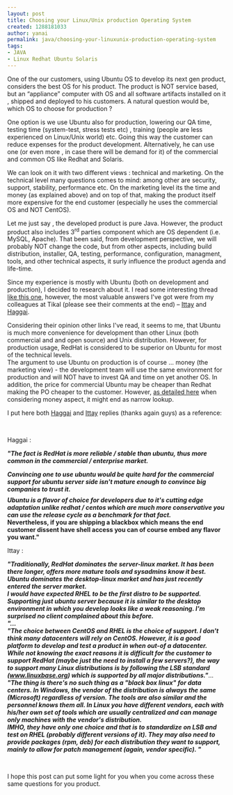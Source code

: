 ```yaml
---
layout: post
title: Choosing your Linux/Unix production Operating System
created: 1288181033
author: yanai
permalink: java/choosing-your-linuxunix-production-operating-system
tags:
- JAVA
- Linux Redhat Ubuntu Solaris
---
```

<p><style type="text/css">p { margin-bottom: 0.08in; }</style></p>
<p style="margin-bottom: 0in;">One of the our customers, using Ubuntu OS to develop its next gen product, considers the best OS for his product. The product is NOT service based, but an &ldquo;appliance&rdquo; computer with OS and all software artifacts installed on it , shipped and deployed to his customers. A natural question would be, which OS to choose for production ?</p>
<p style="margin-bottom: 0in;">One option is we use Ubuntu also for production, lowering our QA time, testing time (system-test, stress tests etc) , training (people are less experienced on Linux/Unix world) etc. Going this way the customer can reduce expenses for the product development. Alternatively, he can use one (or even more , in case there will be demand for it) of the commercial and common OS like Redhat and Solaris.</p>
<p style="margin-bottom: 0in;">We can look on it with two different views : technical and marketing. On the technical level many questions comes to mind: among other are security, support, stability, performance etc. On the marketing level its the time and money (as explained above) and on top of that, making the product itself more expensive for the end customer (especially he uses the commercial OS and NOT&nbsp;CentOS).</p>
<p style="margin-bottom: 0in;">Let me just say , the developed product is pure Java. However, the product product also includes 3<sup>rd</sup> parties component which are OS dependent (i.e. MySQL, Apache). That been said, from development perspective, we will probably NOT change the code, but from other aspects, including build distribution, installer, QA, testing, performance, configuration, managment, tools, and other technical aspects, it surly influence the product agenda and life-time.</p>
<p style="margin-bottom: 0in;">Since my experience is mostly with Ubuntu (both on development and production), I decided to research about it. I read some interesting thread <a href="http://ubuntuforums.org/showthread.php?t=486830">like this one</a>, however, the most valuable answers I've got were from my colleagues at Tikal (please see their comments at the end) &ndash; <a href="http://www.tikalk.com/users/ittayd">Ittay</a> and <a href="http://www.tikalk.com/users/hagzag">Haggai</a>.</p>
<p style="margin-bottom: 0in;">Considering their opinion other links I've read, it seems to me, that Ubuntu is much more convenience for development than other Linux (both commercial and and open source) and Unix distribution. However, for production usage, RedHat is considered to be superior on Ubuntu for most of the technical levels.<br />
The argument to use Ubuntu on production is of course ... money (the marketing view) - the development team will use the same environment for production and will NOT have to invest QA and time on yet another OS. In addition, the price for commercial Ubuntu may be cheaper than Redhat making the PO cheaper to the customer. However, <a href="http://ubuntuforums.org/showthread.php?t=486830&amp;page=2">as detailed here</a> when considering money aspect, it might end as narrow lookup.</p>
<p style="margin-bottom: 0in;">I put here both <a href="http://www.tikalk.com/users/hagzag">Haggai</a> and <a href="http://www.tikalk.com/users/ittayd">Ittay</a> replies (thanks again guys) as a reference:</p>
<p style="margin-bottom: 0in;">&nbsp;</p>
<p style="margin-bottom: 0in;">Haggai :</p>
<p><i><b>&quot;The fact is RedHat is more reliable / stable than ubuntu, thus more common in the commercial / enterprise market.</b></i></p>
<p><i><b>Convincing one to use ubuntu would be quite hard for the commercial support for ubuntu server side isn't mature enough to convince big companies to trust it.</b></i></p>
<div><i><b>Ubuntu is a flavor of choice for developers due to it's cutting edge adaptation unlike redhat / centos which are much more conservative you can use the release cycle as a benchmark for that fact.</b></i></div>
<div><b>Nevertheless, if you are shipping a blackbox which means the end customer dissent have shell access you can of course embed any flavor you want.&quot;</b></div>
<p>Ittay :&nbsp;</p>
<p><i><b>&quot;Traditionally, RedHat dominates the server-linux market. It has been there longer, offers more mature tools and sysadmins know it best. Ubuntu dominates the desktop-linux market and has just recently entered the server market.<br />
I would have expected RHEL to be the first distro to be supported. Supporting just ubuntu server because it is similar to the desktop environment in which you develop looks like a weak reasoning. I'm surprised no client complained about this before.<br />
&quot;...<br />
&quot;The choice between CentOS and RHEL is the choice of support. I don't think many datacenters will rely on CentOS. However, it is a good platform to develop and test a product in when out-of a datacenter.<br />
While not knowing the exact reasons it is difficult for the customer to support RedHat (maybe just the need to install a few servers?), the way to support many Linux distributions is by following the LSB standard (<a class="moz-txt-link-abbreviated" href="http://www.linuxbase.org/">www.linuxbase.org</a>) which is supported by all major distributions.&quot;</b></i>...<br />
<i><b>&quot;The thing is there's no such thing as a &quot;black box linux&quot; for data centers. In Windows, the vendor of the distribution is always the same (Microsoft) regardless of version. The tools are also similar and the personnel knows them all. In Linux you have different vendors, each with his/her own set of tools which are usually centralized and can manage only machines with the vendor's distribution. <br />
IMHO, they have only one choice and that is to standardize on LSB and test on RHEL (probably different versions of it). They may also need to provide packages (rpm, deb) for each distribution they want to support, mainly to allow for patch management (again, vendor specific). &quot;</b></i></p>
<p>&nbsp;</p>
<p>I hope this post can put some light for you when you come across these same questions for you product.</p>
<p>&nbsp;</p>
